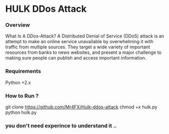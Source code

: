 # HULK DDos Attack 
### Overview
What Is A DDos-Attack?
A Distributed Denial of Service (DDoS) attack is an attempt to make an online service unavailable 
by overwhelming it with traffic from multiple sources. They target a wide variety of important resources
from banks to news websites, and present a major challenge to making sure people can publish and access important information.

### Requirements
Python +2.x
### How to Run ?
git clone https://github.com/Mr4FX/Hulk-ddos-attack
chmod +x hulk.py
python hulk.py

### you don't need experince to understand it ..
